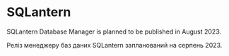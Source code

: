 # SQLantern

SQLantern Database Manager is planned to be published in August 2023.

Реліз менеджеру баз даних SQLantern запланований на серпень 2023.
